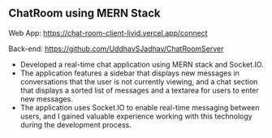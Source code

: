 ## ChatRoom using MERN Stack

Web App: https://chat-room-client-livid.vercel.app/connect

Back-end: https://github.com/UddhavSJadhav/ChatRoomServer

-	Developed a real-time chat application using MERN stack and Socket.IO.
-	The application features a sidebar that displays new messages in conversations that the user is not currently viewing, and a chat section that displays a sorted list of messages and a textarea for users to enter new messages.
-	The application uses Socket.IO to enable real-time messaging between users, and I gained valuable experience working with this technology during the development process.
